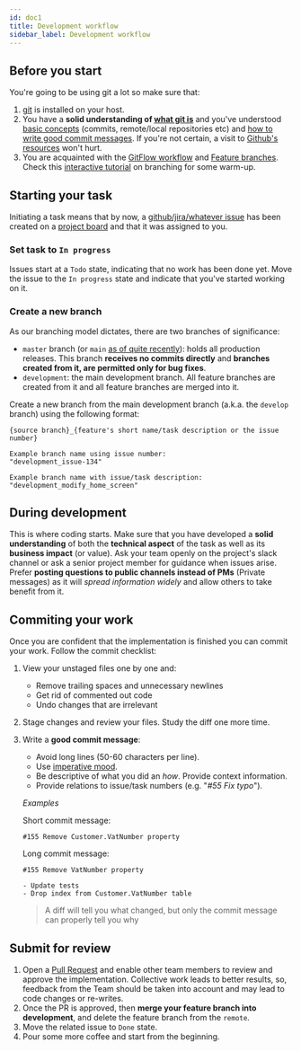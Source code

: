 ```yaml
---
id: doc1
title: Development workflow
sidebar_label: Development workflow
---
```


## Before you start
You're going to be using git a lot so make sure that: 
1. [git](https://git-scm.com/) is installed on your host.
1. You have a **solid understanding of [what git is](https://en.wikipedia.org/wiki/Git)** and you've understood 
[basic concepts](https://www.atlassian.com/git/tutorials/setting-up-a-repository) (commits, remote/local repositories etc) and [how to write good commit messages](#commiting-your-work).
If you're not certain, a visit to [Github's resources](https://try.github.io/) won't hurt.
1. You are acquainted with the [GitFlow workflow](https://www.atlassian.com/git/tutorials/comparing-workflows/gitflow-workflow)
and [Feature branches](https://www.atlassian.com/git/tutorials/comparing-workflows/feature-branch-workflow).
Check this [interactive tutorial](https://learngitbranching.js.org/) on branching for some warm-up.

## Starting your task
Initiating a task means that by now, a [github/jira/whatever issue](https://guides.github.com/features/issues/) has been created
on a [project board](https://docs.github.com/en/github/managing-your-work-on-github/about-project-boards)
and that it was assigned to you. 

### Set task to `In progress`
Issues start at a `Todo` state, indicating that no work has been done yet.
Move the issue to the `In progress` state and indicate that you've started working on it.

### Create a new branch 
As our branching model dictates, there are two branches of significance: 
- `master` branch (or `main` [as of quite recently](https://github.com/github/renaming)): holds all production releases.
This branch **receives no commits directly** and **branches created from it, are permitted only for bug fixes**.
- `development`: the main development branch. All feature branches are created from it and all feature branches are 
merged into it.

Create a new branch from the main development branch (a.k.a. the `develop` branch) using the following format:
```
{source branch}_{feature's short name/task description or the issue number}

Example branch name using issue number:
"development_issue-134"

Example branch name with issue/task description:
"development_modify_home_screen"
```

## During development
This is where coding starts. Make sure that you have developed a **solid understanding** of both the **technical aspect**
of the task as well as its **business impact** (or value). Ask your team openly on the project's slack channel or ask a senior
project member for guidance when issues arise. Prefer **posting questions to public channels instead of PMs** (Private messages) as it
will _spread information widely_ and allow others to take benefit from it. 

## Commiting your work
Once you are confident that the implementation is finished you can commit your work.
Follow the commit checklist:
1. View your unstaged files one by one and:
    - Remove trailing spaces and unnecessary newlines
    - Get rid of commented out code
    - Undo changes that are irrelevant
2. Stage changes and review your files. Study the diff one more time.
3. Write a **good commit message**: 
    - Avoid long lines (50-60 characters per line).
    - Use [imperative mood](https://chris.beams.io/posts/git-commit/#imperative).
    - Be descriptive of what you did an _how_. Provide context information.
    - Provide relations to issue/task numbers (e.g. "_#55 Fix typo_").

    _Examples_

    Short commit message:
    ```
    #155 Remove Customer.VatNumber property
    ```

    Long commit message:
    ```
    #155 Remove VatNumber property

    - Update tests
    - Drop index from Customer.VatNumber table
    ```

    > A diff will tell you what changed, but only the commit message can properly tell you why

## Submit for review
1. Open a [Pull Request](https://docs.github.com/en/github/collaborating-with-issues-and-pull-requests/about-pull-requests)
and enable other team members to review and approve the implementation. Collective work leads to 
better results, so, feedback from the Team should be taken into account and may lead to 
code changes or re-writes.
2. Once the PR is approved, then **merge your feature branch into development**,
and delete the feature branch from the `remote`.
3. Move the related issue to `Done` state.
4. Pour some more coffee and start from the beginning.

